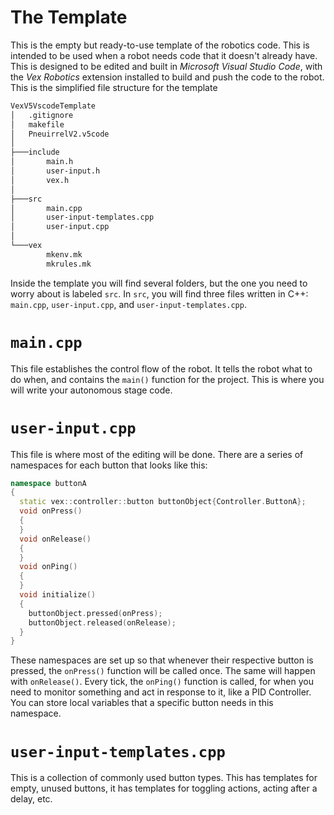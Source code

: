 # The Template
This is the empty but ready-to-use template of the robotics code. This is intended to be used when a robot needs code that it doesn't already have. This is designed to be edited and built in  _Microsoft Visual Studio Code_, with the _Vex Robotics_ extension installed to build and push the code to the robot. This is the simplified file structure for the template
```bash
VexV5VscodeTemplate
│   .gitignore
│   makefile
│   PneuirrelV2.v5code
│   
├───include
│       main.h
│       user-input.h
│       vex.h
│
├───src
│       main.cpp
│       user-input-templates.cpp
│       user-input.cpp
│
└───vex
        mkenv.mk
        mkrules.mk
```
Inside the template you will find several folders, but the one you need to worry about is labeled `src`. In `src`, you will find three files written in C++: `main.cpp`, `user-input.cpp`, and `user-input-templates.cpp`. 
# `main.cpp`
This file establishes the control flow of the robot. It tells the robot what to do when, and contains the `main()` function for the project. This is where you will write your autonomous stage code.
# `user-input.cpp`
This file is where most of the editing will be done. There are a series of namespaces for each button that looks like this:
```cpp
namespace buttonA
{
  static vex::controller::button buttonObject{Controller.ButtonA};
  void onPress()
  {
  }
  void onRelease()
  {
  }
  void onPing()
  {
  }
  void initialize()
  {
    buttonObject.pressed(onPress);
    buttonObject.released(onRelease);
  }
}
```
These namespaces are set up so that whenever their respective button is pressed, the `onPress()` function will be called once. The same will happen with `onRelease()`. Every tick, the `onPing()` function is called, for when you need to monitor something and act in response to it, like a PID Controller. You can store local variables that a specific button needs in this namespace.
# `user-input-templates.cpp`
This is a collection of commonly used button types. This has templates for empty, unused buttons, it has templates for toggling actions, acting after a delay, etc.
